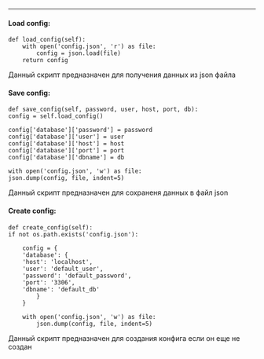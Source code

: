 
___
#### Load config:
```
def load_config(self):
	with open('config.json', 'r') as file:
		config = json.load(file)
	return config
```
Данный скрипт предназначен для получения данных из json файла

#### Save config:
```
def save_config(self, password, user, host, port, db):
config = self.load_config()

config['database']['password'] = password
config['database']['user'] = user
config['database']['host'] = host
config['database']['port'] = port
config['database']['dbname'] = db

with open('config.json', 'w') as file:
json.dump(config, file, indent=5)
```
Данный скрипт предназначен для сохраненя данных в файл json

#### Create config:
```
def create_config(self):
if not os.path.exists('config.json'):

	config = {
	'database': {
	'host': 'localhost',
	'user': 'default_user',
	'password': 'default_password',
	'port': '3306',
	'dbname': 'default_db'
		}
	}

	with open('config.json', 'w') as file:
		json.dump(config, file, indent=5)
```
Данный скрипт предназначен для создания конфига если он еще не создан